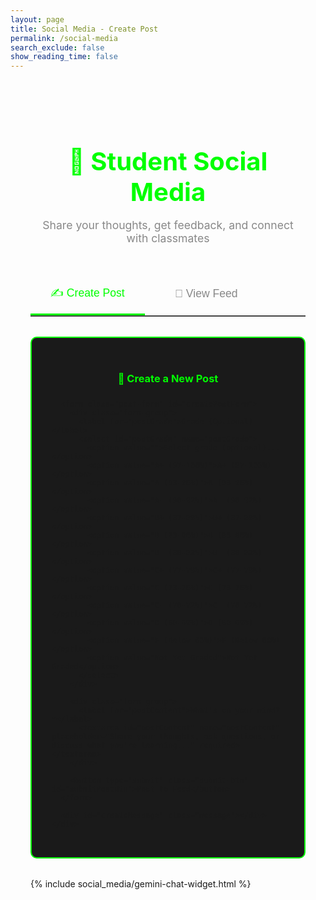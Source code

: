 ```yaml
---
layout: page
title: Social Media - Create Post
permalink: /social-media
search_exclude: false
show_reading_time: false
---
```


<style>
.social-container {
  max-width: 900px;
  margin: 2rem auto;
  padding: 2rem;
}

.page-header {
  text-align: center;
  margin-bottom: 3rem;
}

.page-header h1 {
  color: #0f0;
  margin-bottom: 1rem;
  font-size: 2.5rem;
}

.page-header p {
  color: #888;
  font-size: 1.1rem;
}

.tabs {
  display: flex;
  gap: 1rem;
  margin-bottom: 2rem;
  border-bottom: 2px solid #444;
}

.tab-btn {
  background: none;
  border: none;
  color: #888;
  padding: 1rem 2rem;
  font-size: 1.1rem;
  cursor: pointer;
  transition: all 0.3s;
  border-bottom: 3px solid transparent;
}

.tab-btn:hover {
  color: #0f0;
}

.tab-btn.active {
  color: #0f0;
  border-bottom-color: #0f0;
}

.tab-content {
  display: none;
}

.tab-content.active {
  display: block;
}

.create-post-container {
  background: #1a1a1a;
  border: 2px solid #0f0;
  border-radius: 10px;
  padding: 2rem;
  margin-bottom: 2rem;
}

.create-post-container h3 {
  color: #0f0;
  margin-bottom: 1.5rem;
  text-align: center;
}

.post-form {
  display: flex;
  flex-direction: column;
  gap: 1.5rem;
}

.form-group {
  display: flex;
  flex-direction: column;
  gap: 0.5rem;
}

.form-group label {
  color: #0f0;
  font-weight: bold;
  font-size: 0.95rem;
}

.form-group input,
.form-group textarea,
.form-group select {
  background: #222;
  border: 1px solid #444;
  border-radius: 6px;
  padding: 0.75rem;
  color: #fff;
  font-family: inherit;
  font-size: 1rem;
  transition: border-color 0.3s;
}

.form-group input:focus,
.form-group textarea:focus,
.form-group select:focus {
  outline: none;
  border-color: #0f0;
}

.form-group textarea {
  resize: vertical;
  min-height: 150px;
}

.submit-btn {
  background: #0f0;
  color: #000;
  border: none;
  border-radius: 6px;
  padding: 0.75rem 1.5rem;
  font-size: 1rem;
  font-weight: bold;
  cursor: pointer;
  transition: all 0.3s;
}

.submit-btn:hover {
  background: #0c0;
  transform: translateY(-2px);
  box-shadow: 0 4px 12px rgba(0, 255, 0, 0.3);
}

.submit-btn:disabled {
  background: #555;
  cursor: not-allowed;
  transform: none;
}

.message {
  padding: 1rem;
  border-radius: 6px;
  margin-top: 1rem;
  text-align: center;
  display: none;
}

.message.success {
  background: rgba(0, 255, 0, 0.1);
  border: 1px solid #0f0;
  color: #0f0;
}

.message.error {
  background: rgba(255, 0, 0, 0.1);
  border: 1px solid #f00;
  color: #f00;
}

.login-warning {
  background: rgba(255, 165, 0, 0.1);
  border: 1px solid #ffa500;
  color: #ffa500;
  padding: 1rem;
  border-radius: 6px;
  text-align: center;
  margin-bottom: 2rem;
}

.login-warning a {
  color: #0f0;
  font-weight: bold;
  text-decoration: underline;
}

.posts-container {
  margin-top: 2rem;
}

.post-card {
  background: #1a1a1a;
  border: 1px solid #444;
  border-left: 3px solid #0f0;
  border-radius: 8px;
  padding: 1.5rem;
  margin-bottom: 1.5rem;
  transition: all 0.3s;
}

.post-card:hover {
  border-color: #0f0;
  box-shadow: 0 4px 12px rgba(0, 255, 0, 0.1);
}

.post-header {
  display: flex;
  justify-content: space-between;
  align-items: flex-start;
  margin-bottom: 1rem;
  padding-bottom: 1rem;
  border-bottom: 1px solid #333;
}

.post-author {
  flex: 1;
}

.post-author-name {
  color: #0f0;
  font-weight: bold;
  font-size: 1.2rem;
}

.post-meta {
  color: #666;
  font-size: 0.85rem;
  margin-top: 0.25rem;
}

.post-grade {
  background: #222;
  color: #0f0;
  padding: 0.5rem 1rem;
  border-radius: 6px;
  font-weight: bold;
  font-size: 0.9rem;
}

.post-content {
  color: #ccc;
  line-height: 1.6;
  margin: 1rem 0;
  padding: 1rem;
  background: #222;
  border-radius: 4px;
  white-space: pre-wrap;
}

.post-actions {
  display: flex;
  gap: 1rem;
  margin-top: 1rem;
}

.action-btn {
  background: #333;
  color: #0f0;
  border: 1px solid #0f0;
  border-radius: 4px;
  padding: 0.5rem 1rem;
  font-size: 0.9rem;
  cursor: pointer;
  transition: all 0.2s;
}

.action-btn:hover {
  background: #0f0;
  color: #000;
}

.replies-section {
  margin-top: 1.5rem;
  padding-top: 1rem;
  border-top: 1px solid #333;
}

.reply-count {
  color: #0f0;
  font-size: 0.9rem;
  margin-bottom: 1rem;
  font-weight: bold;
}

.reply-item {
  background: #222;
  padding: 1rem;
  margin-bottom: 0.75rem;
  border-left: 2px solid #666;
  border-radius: 4px;
  margin-left: 1.5rem;
}

.reply-header {
  display: flex;
  justify-content: space-between;
  margin-bottom: 0.5rem;
}

.reply-author {
  color: #0f0;
  font-weight: bold;
  font-size: 0.9rem;
}

.reply-timestamp {
  color: #666;
  font-size: 0.8rem;
}

.reply-content {
  color: #aaa;
  line-height: 1.5;
  font-size: 0.95rem;
}

.reply-form {
  margin-top: 1rem;
  padding-top: 1rem;
  border-top: 1px solid #333;
}

.reply-form textarea {
  width: 100%;
  background: #222;
  border: 1px solid #444;
  border-radius: 4px;
  padding: 0.75rem;
  color: #fff;
  font-family: inherit;
  font-size: 0.95rem;
  min-height: 80px;
  resize: vertical;
}

.reply-form textarea:focus {
  outline: none;
  border-color: #0f0;
}

.reply-actions {
  display: flex;
  gap: 0.5rem;
  margin-top: 0.75rem;
}

.reply-btn,
.cancel-btn {
  padding: 0.5rem 1rem;
  border-radius: 4px;
  font-size: 0.9rem;
  cursor: pointer;
  border: none;
  transition: all 0.2s;
}

.reply-btn {
  background: #0f0;
  color: #000;
  font-weight: bold;
}

.reply-btn:hover {
  background: #0c0;
}

.cancel-btn {
  background: #333;
  color: #fff;
}

.cancel-btn:hover {
  background: #444;
}

.loading {
  text-align: center;
  padding: 3rem;
  color: #0f0;
  font-size: 1.2rem;
}

.empty-state {
  text-align: center;
  padding: 3rem;
  color: #888;
}

.empty-state h3 {
  color: #0f0;
  margin-bottom: 1rem;
}
</style>

<div class="social-container">
  <div class="page-header">
    <h1>💬 Student Social Media</h1>
    <p>Share your thoughts, get feedback, and connect with classmates</p>
  </div>

  <div id="loginWarning" class="login-warning" style="display: none;">
    ⚠️ You must be <a href="{{ site.baseurl }}/login">logged in</a> to create posts or reply.
  </div>

  <!-- Tabs -->
  <div class="tabs">
    <button class="tab-btn active" onclick="switchTab('create')">✍️ Create Post</button>
    <button class="tab-btn" onclick="switchTab('feed')">📱 View Feed</button>
  </div>

  <!-- Create Post Tab -->
  <div id="createTab" class="tab-content active">
    <div class="create-post-container">
      <h3>📝 Create a New Post</h3>
      
      <form class="post-form" id="createPostForm">
        <div class="form-group">
          <label for="postGrade">Grade (Optional)</label>
          <select id="postGrade" name="postGrade">
            <option value="">Select grade (optional)...</option>
            <option value="A+ (97-100%)">A+ (97-100%)</option>
            <option value="A (93-96%)">A (93-96%)</option>
            <option value="A- (90-92%)">A- (90-92%)</option>
            <option value="B+ (87-89%)">B+ (87-89%)</option>
            <option value="B (83-86%)">B (83-86%)</option>
            <option value="B- (80-82%)">B- (80-82%)</option>
            <option value="C+ (77-79%)">C+ (77-79%)</option>
            <option value="C (73-76%)">C (73-76%)</option>
            <option value="C- (70-72%)">C- (70-72%)</option>
            <option value="D (60-69%)">D (60-69%)</option>
            <option value="F (Below 60%)">F (Below 60%)</option>
            <option value="Not Yet Graded">Not Yet Graded</option>
          </select>
        </div>

        <div class="form-group">
          <label for="postContent">What's on your mind? *</label>
          <textarea id="postContent" name="postContent" placeholder="Share your thoughts, ask questions, or discuss what you're learning..." required></textarea>
        </div>

        <button type="submit" class="submit-btn" id="submitPostBtn">Post to Feed</button>
      </form>

      <div id="createMessage" class="message"></div>
    </div>
  </div>

  <!-- Feed Tab -->
  <div id="feedTab" class="tab-content">
    <div id="loadingMessage" class="loading">Loading posts...</div>
    <div id="postsContainer" class="posts-container"></div>
  </div>
</div>

<script type="module">
import { javaURI, fetchOptions } from '{{ site.baseurl }}/assets/js/api/config.js';

let allPosts = [];
let isLoggedIn = false;

// Switch tabs
window.switchTab = function(tab) {
  // Update tab buttons
  document.querySelectorAll('.tab-btn').forEach(btn => btn.classList.remove('active'));
  event.target.classList.add('active');
  
  // Update tab content
  document.querySelectorAll('.tab-content').forEach(content => content.classList.remove('active'));
  if (tab === 'create') {
    document.getElementById('createTab').classList.add('active');
  } else {
    document.getElementById('feedTab').classList.add('active');
    loadAllPosts();
  }
};

// Check authentication
async function checkAuth() {
  try {
    const response = await fetch(`${javaURI}/api/id`, fetchOptions);
    isLoggedIn = response.ok;
    return response.ok;
  } catch (error) {
    console.error('Auth check failed:', error);
    isLoggedIn = false;
    return false;
  }
}

// Create post
async function createPost(postData) {
  try {
    const response = await fetch(`${javaURI}/api/post`, {
      ...fetchOptions,
      method: 'POST',
      body: JSON.stringify(postData)
    });
    
    if (!response.ok) {
      const error = await response.json();
      throw new Error(error.message || 'Failed to create post');
    }
    
    return await response.json();
  } catch (error) {
    console.error('Error creating post:', error);
    throw error;
  }
}

// Load all posts
async function loadAllPosts() {
  document.getElementById('loadingMessage').style.display = 'block';
  
  try {
    // No authentication needed to view posts
    const response = await fetch(`${javaURI}/api/post/all`);
    if (!response.ok) {
      throw new Error('Failed to load posts');
    }
    allPosts = await response.json();
    displayPosts(allPosts);
  } catch (error) {
    console.error('Error loading posts:', error);
    showMessage('feedMessage', 'Error loading posts. Please try again later.', 'error');
  } finally {
    document.getElementById('loadingMessage').style.display = 'none';
  }
}

// Display posts
function displayPosts(posts) {
  const container = document.getElementById('postsContainer');
  
  if (!posts || posts.length === 0) {
    container.innerHTML = `
      <div class="empty-state">
        <h3>No Posts Yet</h3>
        <p>Be the first to share something!</p>
      </div>
    `;
    return;
  }
  
  container.innerHTML = posts.map(post => `
    <div class="post-card">
      <div class="post-header">
        <div class="post-author">
          <div class="post-author-name">${escapeHtml(post.studentName)}</div>
          <div class="post-meta">${formatDate(post.timestamp)}</div>
        </div>
        ${post.gradeReceived ? `<div class="post-grade">${escapeHtml(post.gradeReceived)}</div>` : ''}
      </div>
      
      <div class="post-content">${escapeHtml(post.content)}</div>
      
      ${post.replies && post.replies.length > 0 ? `
        <div class="replies-section">
          <div class="reply-count">💬 ${post.replyCount} ${post.replyCount === 1 ? 'Reply' : 'Replies'}</div>
          ${post.replies.map(reply => `
            <div class="reply-item">
              <div class="reply-header">
                <span class="reply-author">${escapeHtml(reply.studentName)}</span>
                <span class="reply-timestamp">${formatDate(reply.timestamp)}</span>
              </div>
              <div class="reply-content">${escapeHtml(reply.content)}</div>
            </div>
          `).join('')}
        </div>
      ` : ''}
      
      ${isLoggedIn ? `
        <div class="post-actions">
          <button class="action-btn" onclick="showReplyForm(${post.id})">💬 Reply</button>
        </div>
        <div class="reply-form" id="replyForm${post.id}" style="display: none;">
          <textarea id="replyContent${post.id}" placeholder="Write your reply..."></textarea>
          <div class="reply-actions">
            <button class="reply-btn" onclick="submitReply(${post.id})">Post Reply</button>
            <button class="cancel-btn" onclick="hideReplyForm(${post.id})">Cancel</button>
          </div>
        </div>
      ` : ''}
    </div>
  `).join('');
}

// Reply functions
window.showReplyForm = function(postId) {
  if (!isLoggedIn) {
    alert('Please log in to reply');
    return;
  }
  
  // Hide all other reply forms
  document.querySelectorAll('.reply-form').forEach(form => {
    form.style.display = 'none';
  });
  
  const form = document.getElementById(`replyForm${postId}`);
  if (form) {
    form.style.display = 'block';
    document.getElementById(`replyContent${postId}`).focus();
  }
};

window.hideReplyForm = function(postId) {
  const form = document.getElementById(`replyForm${postId}`);
  if (form) {
    form.style.display = 'none';
    document.getElementById(`replyContent${postId}`).value = '';
  }
};

window.submitReply = async function(postId) {
  const content = document.getElementById(`replyContent${postId}`).value.trim();
  
  if (!content) {
    alert('Please enter your reply');
    return;
  }
  
  try {
    const response = await fetch(`${javaURI}/api/post/reply`, {
      ...fetchOptions,
      method: 'POST',
      body: JSON.stringify({
        parentId: postId,
        content: content
      })
    });
    
    if (!response.ok) {
      const error = await response.json();
      throw new Error(error.message || 'Failed to post reply');
    }
    
    window.hideReplyForm(postId);
    await loadAllPosts(); // Reload to show new reply
  } catch (error) {
    console.error('Error posting reply:', error);
    alert('Error posting reply: ' + error.message);
  }
};

// Show message
function showMessage(elementId, message, type) {
  const msgDiv = document.getElementById(elementId);
  msgDiv.textContent = message;
  msgDiv.className = 'message ' + type;
  msgDiv.style.display = 'block';
  
  setTimeout(() => {
    msgDiv.style.display = 'none';
  }, 5000);
}

// Helper functions
function escapeHtml(text) {
  const div = document.createElement('div');
  div.textContent = text;
  return div.innerHTML;
}

function formatDate(timestamp) {
  if (!timestamp) return '';
  const date = new Date(timestamp);
  const now = new Date();
  const diff = now - date;
  
  if (diff < 60000) return 'Just now';
  if (diff < 3600000) {
    const minutes = Math.floor(diff / 60000);
    return `${minutes} minute${minutes > 1 ? 's' : ''} ago`;
  }
  if (diff < 86400000) {
    const hours = Math.floor(diff / 3600000);
    return `${hours} hour${hours > 1 ? 's' : ''} ago`;
  }
  return date.toLocaleDateString() + ' at ' + date.toLocaleTimeString([], {hour: '2-digit', minute:'2-digit'});
}

// Form submission
const form = document.getElementById('createPostForm');
const submitBtn = document.getElementById('submitPostBtn');
const loginWarning = document.getElementById('loginWarning');

form.addEventListener('submit', async function(e) {
  e.preventDefault();
  
  if (!isLoggedIn) {
    loginWarning.style.display = 'block';
    showMessage('createMessage', 'Please log in to create posts', 'error');
    return;
  }
  
  const formData = {
    gradeReceived: document.getElementById('postGrade').value || null,
    content: document.getElementById('postContent').value.trim(),
    pageUrl: window.location.pathname,
    pageTitle: 'Social Media Post'
  };
  
  if (!formData.content) {
    showMessage('createMessage', 'Please enter some content', 'error');
    return;
  }
  
  submitBtn.disabled = true;
  submitBtn.textContent = 'Posting...';
  
  try {
    await createPost(formData);
    showMessage('createMessage', '✅ Post created successfully!', 'success');
    form.reset();
    
    // Switch to feed tab to show the new post
    setTimeout(() => {
      document.querySelector('.tab-btn:nth-child(2)').click();
    }, 1500);
  } catch (error) {
    showMessage('createMessage', 'Error creating post: ' + error.message, 'error');
  } finally {
    submitBtn.disabled = false;
    submitBtn.textContent = 'Post to Feed';
  }
});

// Initialize
(async function() {
  const authOk = await checkAuth();
  
  if (!authOk) {
    loginWarning.style.display = 'block';
    submitBtn.disabled = true;
  }
})();
</script>

<!-- Gemini AI Chat Widget -->
{% include social_media/gemini-chat-widget.html %}

